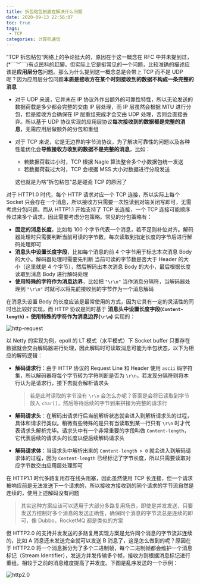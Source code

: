 ```yaml
---
title: 拆包粘包到底在解决什么问题
date: 2020-09-13 22:56:07
toc: true
tags:
 - TCP
categories: 计算机通信
---
```


”TCP 拆包粘包“网络上的争论挺大的，原因在于这一概念在 RFC 中并未提到过，(*￣︶￣)有点民科的赶脚。但实际上它是挺常见的一个问题，比较准确的描述应该是**应用层分包**问题。那么为什么提到这一概念总是会带上 TCP 而不是 UDP 呢？因为应用层分包问题**本质是接收方在某个时刻接收到的数据不构成一条完整的消息**

- 对于 UDP 来说，它并未在 IP 协议外作出额外的可靠性特性，所以无论发送的数据荷载是多少都会完整的交由 IP 层处理，而 IP 层虽然会根据 MTU 进行分包，但是接收方会确保在 IP 层重组完成才会交由 UDP 处理，否则会直接丢弃。所以基于 UDP 协议实现的应用层协议**每次接收到的数据都是完整的消息**，无需应用层做额外的分包和重组

- 对于 TCP 来说，它是无边界的字节流协议，为了解决可靠性的问题以及各种性能优化会**导致接收方收到的数据不是完整的消息**，比如：

  - 若数据荷载过小时，TCP 根据 Nagle 算法整合多个小数据包统一发送
  - 若数据荷载过大时，TCP 会根据 MSS 大小对数据进行分段发送

  这也就是为啥”拆包粘包“总是碰瓷 TCP 的原因了

<!-- more -->

对于 HTTP1.0 时代，每个 HTTP 请求对应一个 TCP 连接，所以实际上每个 Socket 只会存在一个消息，所以接收方只需要一次性读到对端关闭写即可，无需考虑分包问题。而从 HTTP1.1 开始支持了 TCP 长连接，一个 TCP 连接可能顺序传过来多个请求，因此需要考虑分包策略。常见的分包策略有：

- **固定的消息长度**，比如每 100 个字节代表一个消息，若不足则补位对齐。解码器处理时只需要判断当前可读的字节数，每次读取到指定长度的字节后进行解码处理即可
- **消息头中设置长度字段**，比如每个消息的前 4 个字节用于标志本次消息 Body 的大小。解码器处理时需要先判断 当前可读的字节数是否大于 Header 的大小（这里就是 4 个字节），然后解码出本次消息 Body 的大小，最后根据长度读取到消息 Body 进行解码处理
- **使用特殊的字符作为消息边界**，比如把 `"\r\n"` 当作消息分隔符，当解码器处理到 `"\r\n"` 时就可以将先前接收到的字节作为一个消息解码

在消息头设置 Body 的长度应该是最常使用的方式，因为它具有一定的灵活性的同时也比较好实现。而 HTTP 协议是同时基于 **消息头中设置长度字段(`Content-length`)** + **使用特殊的字符作为消息边界(`\r\n`)** 实现的：

![http-request](https://zzcoder.oss-cn-hangzhou.aliyuncs.com/http-request.png)

以 Netty 的实现为例，epoll 的 LT 模式（水平模式）下 Socket buffer 只要存在数据就会交由解码器进行处理，因此解码时可读取消息可能为半包状态，以下为相应的解码逻辑：

- **解码请求行**：由于 HTTP 协议的 Request Line 和 Header 使用 `ascii` 码字符集，所以解码器将每个字节转为字符判断是否为 `\r\n`，若发现分隔符则将本行认为是请求行，接下去就会解析请求头

  > 若是此时读取的字节没有 `\r\n` 会怎么办呢？答案是会将已读取到字节放入 `char[]`，然后等待后续的字节到来拼接为完整的请求行

- **解码请求头**：在解码出请求行后当前解析状态就会进入到解析请求头的过程，具体和请求行类似。稍微有些特殊的是只有当读取到某一行只有 `\r\n` 时才代表请求头解析完毕。请求头中有一个非常重要的字段叫做 `Content-length`，它代表后续的请求头的长度以便后续解码请求头

- **解码请求体**：当请求头中解析出来的 `Content-length > 0` 就会进入到解码请求体的过程，因为 `Content-length` 已经标记了字节长度，所以只需要读取对应字节数交由应用层处理即可

在 HTTP1.1 时代多路复用存在线头阻塞，因此虽然使用 TCP 长连接，但一个请求被响应前是无法发送下一个请求的，所以接收方接收到的同个请求的字节流自然是连续的，使用上述解码没有问题

> 其实这种方案应该可以适用于大部分多路复用场景，即使是并发发送，只要发送方控制好多个消息的发送正确性，确保同个消息的字节流总是连续的即可，像 Dubbo，RocketMQ 都是类似的方案

但 HTTP2.0 的支持并发发送的多路复用实现方案是允许同个消息的字节流非连续的，比如 A 消息还未发送完全就可以发送 B 消息了，这是怎么做到的呢？原因在于 HTTP2.0 将一个消息拆分为了多个二进制帧，每个二进制帧都会维护一个消息标记（Stream Identifier），发送方并发传输多个帧，接收方则根据消息标记进行重组。相较于之前的消息维度提高了并发度。下图是乱序发送的一个示例：

![http2.0](https://zzcoder.oss-cn-hangzhou.aliyuncs.com/image-20200913223831809.png)